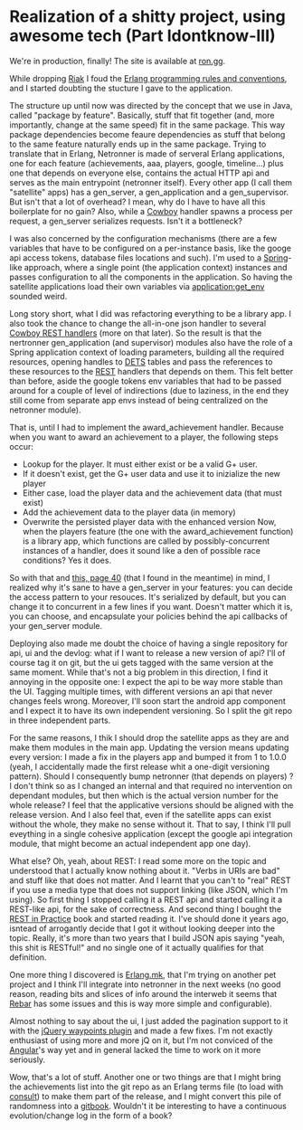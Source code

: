 # Realization of a shitty project, using awesome tech (Part Idontknow-III)

We're in production, finally! The site is available at [ron.gg](https://ron.gg).

While dropping [Riak](http://basho.com/riak/) I foud the [Erlang programming rules and conventions](http://www.erlang.se/doc/programming_rules.shtml), and I started doubting the stucture I gave to the application.

The structure up until now was directed by the concept that we use in Java, called "package by feature". Basically, stuff that fit together (and, more importantly, change at the same speed) fit in the same package. This way package dependencies become feaure dependencies as stuff that belong to the same feature naturally ends up in the same package. Trying to translate that in Erlang, Netronner is made of serveral Erlang applications, one for each feature (achievements, aaa, players, google, timeline...) plus one that depends on everyone else, contains the actual HTTP api and serves as the main entrypoint (netronner itself). Every other app (I call them "satellite" apps) has a gen_server, a gen_application and a gen_supervisor.
But isn't that a lot of overhead? I mean, why do I have to have all this boilerplate for no gain? Also, while a [Cowboy](https://github.com/ninenines/cowboy/) handler spawns a process per request, a gen_server serializes requests. Isn't it a bottleneck?

I was also concerned by the configuration mechanisms (there are a few variables that have to be configured on a per-instance basis, like the googe api access tokens, database files locations and such). I'm used to a [Spring](http://projects.spring.io/spring-framework/)-like approach, where a single point (the application context) instances and passes configuration to all the components in the application. So having the satellite applications load their own variables via [application:get_env](http://www.erlang.org/doc/apps/kernel/application.html#get_env-1) sounded weird.

Long story short, what I did was refactoring everything to be a library app. I also took the chance to change the all-in-one json handler to several [Cowboy REST handlers](http://ninenines.eu/docs/en/cowboy/HEAD/guide/rest_handlers/) (more on that later). So the result is that the nertronner gen_application (and supervisor) modules also have the role of a Spring application context of loading parameters, building all the required resources, opening handles to [DETS](http://www.erlang.org/doc/man/dets.html) tables and pass the references to these resources to the [REST](http://en.wikipedia.org/wiki/Representational_state_transfer) handlers that depends on them. This felt better than before, aside the google tokens env variables that had to be passed around for a couple of level of indirections (due to laziness, in the end they still come from separate app envs instead of being centralized on the netronner module).

That is, until I had to implement the award_achievement handler. Because when you want to award an achievement to a player, the following steps occur:
- Lookup for the player. It must either exist or be a valid G+ user.
- If it doesn't exist, get the G+ user data and use it to inizialize the new player
- Either case, load the player data and the achievement data (that must exist)
- Add the achievement data to the player data (in memory)
- Overwrite the persisted player data with the enhanced version
Now, when the players feature (the one with the award_achievement function) is a library app, which functions are called by possibly-concurrent instances of a handler, does it sound like a den of possible race conditions? Yes it does.

So with that and [this, page 40](http://ninenines.eu/talks/oscon2012/oscon2012.html) (that I found in the meantime) in mind, I realized why it's sane to have a gen_server in your features: you can decide the access pattern to your resouces. It's serialized by default, but you can change it to concurrent in a few lines if you want. Doesn't matter which it is, you can choose, and encapsulate your policies behind the api callbacks of your gen_server module.

Deploying also made me doubt the choice of having a single repository for api, ui and the devlog: what if I want to release a new version of api? I'll of course tag it on git, but the ui gets tagged with the same version at the same moment. While that's not a big problem in this direction, I find it annoying in the opposite one: I expect the api to be way more stable than the UI. Tagging multiple times, with different versions an api that never changes feels wrong. Moreover, I'll soon start the android app component and I expect it to have its own independent versioning. So I split the git repo in three independent parts.

For the same reasons, I thik I should drop the satellite apps as they are and make them modules in the main app. Updating the version means updating every version: I made a fix in the players app and bumped it from 1 to 1.0.0 (yeah, I accidentally made the first release whit a one-digit versioning pattern). Should I consequently bump netronner (that depends on players) ? I don't think so as I changed an internal and that required no intervention on dependant modules, but then which is the actual version number for the whole release? I feel that the applicative versions should be aligned with the release version. And I also feel that, even if the satellite apps can exist without the whole, they make no sense without it. That to say, I think I'll pull eveything in a single cohesive application (except the google api integration module, that might become an actual independent app one day).

What else? Oh, yeah, about REST: I read some more on the topic and understood that I actually know nothing about it. "Verbs in URIs are bad" and stuff like that does not matter. And I learnt that you can't to "real" REST if you use a media type that does not support linking (like JSON, which I'm using). So first thing I stopped calling it a REST api and started calling it a REST-like api, for the sake of correctness. And second thing I bought the [REST in Practice](http://restinpractice.com/book/) book and started reading it. I've should done it years ago, isntead of arrogantly decide that I got it without looking deeper into the topic. Really, it's more than two years that I build JSON apis saying "yeah, this shit is RESTful!" and no single one of it actually qualifies for that definition.

One more thing I discovered is [Erlang.mk](https://github.com/ninenines/erlang.mk), that I'm trying on another pet project and I think I'll integrate into netronner in the next weeks (no good reason, reading bits and slices of info around the interweb it seems that [Rebar](https://github.com/rebar/rebar) has some issues and this is way more simple and configurable).

Almost nothing to say about the ui, I just added the pagination support to it with the [jQuery waypoints plugin](http://imakewebthings.com/jquery-waypoints/) and made a few fixes. I'm not exactly enthusiast of using more and more jQ on it, but I'm not conviced of the [Angular](https://angularjs.org/)'s way yet and in general lacked the time to work on it more seriously.

Wow, that's a lot of stuff. Another one or two things are that I might bring the achievements list into the git repo as an Erlang terms file (to load with [consult](http://www.erlang.org/doc/man/file.html#consult-1)) to make them part of the release, and I might convert this pile of randomness into a [gitbook](https://www.gitbook.com/). Wouldn't it be interesting to have a continuous evolution/change log in the form of a book?
